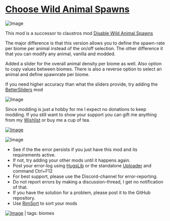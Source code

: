 # [Choose Wild Animal Spawns](https://steamcommunity.com/sharedfiles/filedetails/?id=2564042934)

![Image](https://i.imgur.com/iCj5o7O.png)

This mod is a successor to claustros mod [Disable Wild Animal Spawns](https://steamcommunity.com/sharedfiles/filedetails/?id=2067667371)

The major difference is that this version allows you to define the spawn-rate per biome per animal instead of the on/off selection. 
The other difference it that you can modify any animal, vanilla and modded.

Added a slider for the overall animal density per biome as well.
Also option to copy values between biomes.
There is also a reverse option to select an animal and define spawnrate per biome.

If you need higher accuracy than what the sliders provide, try adding the [BetterSliders]( https://steamcommunity.com/sharedfiles/filedetails/?id=2218078784) mod
	

![Image](https://i.imgur.com/Ds0rBAD.png)

Since modding is just a hobby for me I expect no donations to keep modding. If you still want to show your support you can gift me anything from my [Wishlist](https://store.steampowered.com/wishlist/id/Mlie) or buy me a cup of tea.

[![Image](https://i.imgur.com/VWG0yff.png)](https://ko-fi.com/G2G55DDYD)

![Image](https://i.imgur.com/5xwDG6H.png)



-  See if the the error persists if you just have this mod and its requirements active.
-  If not, try adding your other mods until it happens again.
-  Post your error-log using [HugsLib](https://steamcommunity.com/workshop/filedetails/?id=818773962) or the standalone [Uploader](https://steamcommunity.com/sharedfiles/filedetails/?id=2873415404) and command Ctrl+F12
-  For best support, please use the Discord-channel for error-reporting.
-  Do not report errors by making a discussion-thread, I get no notification of that.
-  If you have the solution for a problem, please post it to the GitHub repository.
-  Use [RimSort](https://github.com/RimSort/RimSort/releases/latest) to sort your mods

 

[![Image](https://img.shields.io/github/v/release/emipa606/ChooseWildAnimalSpawns?label=latest%20version&style=plastic&labelColor=0070cd&color=white)](https://steamcommunity.com/sharedfiles/filedetails/changelog/2564042934) | tags:  biomes
